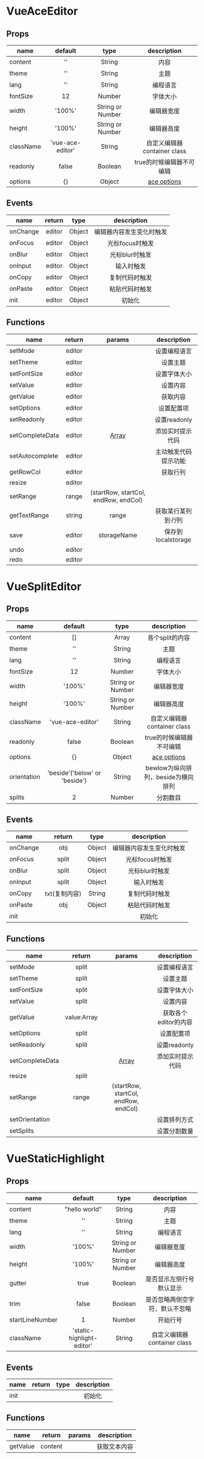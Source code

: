 VueAceEditor
=
Props
-

| name      | default    | type      | description     |
| ---------- | :-----------:  | :-----------: | :-----------: |
| content     | ''     | String | 内容 |
| theme     | ''     | String | 主题 |
| lang     | ''     | String | 编程语言 |
| fontSize     | 12     | Number | 字体大小 |
| width     | '100%'     | String or Number | 编辑器宽度 |
| height     | '100%'     | String or Number | 编辑器高度 |
| className     | 'vue-ace-editor'     | String | 自定义编辑器container class |
| readonly     | false     | Boolean | true的时候编辑器不可编辑 |
| options     | {}     | Object | [ace options](https://github.com/ajaxorg/ace/wiki/Configuring-Ace)  |

Events
-

| name      | return    | type      | description     |
| ---------- | :-----------:  | :-----------: | :-----------: |
| onChange     | editor     | Object | 编辑器内容发生变化时触发 |
| onFocus     | editor     | Object | 光标focus时触发  |
| onBlur     | editor    | Object | 光标blur时触发 |
| onInput     | editor     | Object | 输入时触发 |
| onCopy     | editor     | Object | 复制代码时触发 |
| onPaste     | editor     | Object | 粘贴代码时触发 |
| init     | editor     | Object | 初始化 |

Functions
-

| name      | return    | params      | description     |
| ---------- | :-----------:  | :-----------: | :-----------: |
| setMode     | editor     |  | 设置编程语言 |
| setTheme     | editor     |  | 设置主题  |
| setFontSize     | editor    |  | 设置字体大小 |
| setValue     | editor     |  | 设置内容 |
| getValue     | editor     |  | 获取内容 |
| setOptions     | editor     |  | 设置配置项 |
| setReadonly     | editor     |  | 设置readonly |
| setCompleteData     | editor     | [Array](https://github.com/zjfcool/vue2x-ace-editor/blob/master/example/src/views/SetComplete.vue) | 添加实时提示代码 |
| setAutocomplete     | editor     |  | 主动触发代码提示功能 |
| getRowCol     | editor     |  | 获取行列 |
| resize     | editor     |  |  |
| setRange     | range     | (startRow, startCol, endRow, endCol) |  |
| getTextRange     | string     | range | 获取某行某列到*行*列 |
| save     | editor     | storageName | 保存到localstorage |
| undo     | editor     |  |  |
| redo     | editor     |  |  |

VueSplitEditor
=
Props
-

| name      | default    | type      | description     |
| ---------- | :-----------:  | :-----------: | :-----------: |
| content     | []     | Array | 各个split的内容 |
| theme     | ''     | String | 主题 |
| lang     | ''     | String | 编程语言 |
| fontSize     | 12     | Number | 字体大小 |
| width     | '100%'     | String or Number | 编辑器宽度 |
| height     | '100%'     | String or Number | 编辑器高度 |
| className     | 'vue-ace-editor'     | String | 自定义编辑器container class |
| readonly     | false     | Boolean | true的时候编辑器不可编辑 |
| options     | {}     | Object | [ace options](https://github.com/ajaxorg/ace/wiki/Configuring-Ace)  |
| orientation     | 'beside'('below' or 'beside')     | String | bewlow为纵向排列，beside为横向排列 |
| splits     | 2     | Number | 分割数目 |

Events
-

| name      | return    | type      | description     |
| ---------- | :-----------:  | :-----------: | :-----------: |
| onChange     | obj     | Object | 编辑器内容发生变化时触发 |
| onFocus     | split     | Object | 光标focus时触发  |
| onBlur     | split    | Object | 光标blur时触发 |
| onInput     | split     | Object | 输入时触发 |
| onCopy     | txt(复制内容)     | String | 复制代码时触发 |
| onPaste     | obj     | Object | 粘贴代码时触发 |
| init     |      |  | 初始化 |

Functions
-

| name      | return    | params      | description     |
| ---------- | :-----------:  | :-----------: | :-----------: |
| setMode     | split     |  | 设置编程语言 |
| setTheme     | split     |  | 设置主题  |
| setFontSize     | split    |  | 设置字体大小 |
| setValue     | split     |  | 设置内容 |
| getValue     | value:Array     |  | 获取各个editor的内容 |
| setOptions     | split     |  | 设置配置项 |
| setReadonly     | split     |  | 设置readonly |
| setCompleteData     |      | [Array](https://github.com/zjfcool/vue2x-ace-editor/blob/master/example/src/views/SetComplete.vue) | 添加实时提示代码 |
| resize     | split     |  |  |
| setRange     | range     | (startRow, startCol, endRow, endCol) |  |
| setOrientation     |      |  | 设置排列方式 |
| setSplits     |      |  | 设置分割数量 |

VueStaticHighlight
=

Props
-
| name      | default    | type      | description     |
| ---------- | :-----------:  | :-----------: | :-----------: |
| content     | "hello world"     | String | 内容 |
| theme     | ''     | String | 主题 |
| lang     | ''     | String | 编程语言 |
| width     | '100%'     | String or Number | 编辑器宽度 |
| height     | '100%'     | String or Number | 编辑器高度 |
| gutter     | true     | Boolean | 是否显示左侧行号默认显示 |
| trim     | false     | Boolean | 是否忽略两侧空字符，默认不忽略 |
| startLineNumber     | 1     | Number | 开始行号 |
| className     | 'static-highlight-editor'     | String | 自定义编辑器container class |

Events
-

| name      | return    | type      | description     |
| ---------- | :-----------:  | :-----------: | :-----------: |
| init     |      |  | 初始化 |

Functions
-

| name      | return    | params      | description     |
| ---------- | :-----------:  | :-----------: | :-----------: |
| getValue     | content     |  | 获取文本内容 |